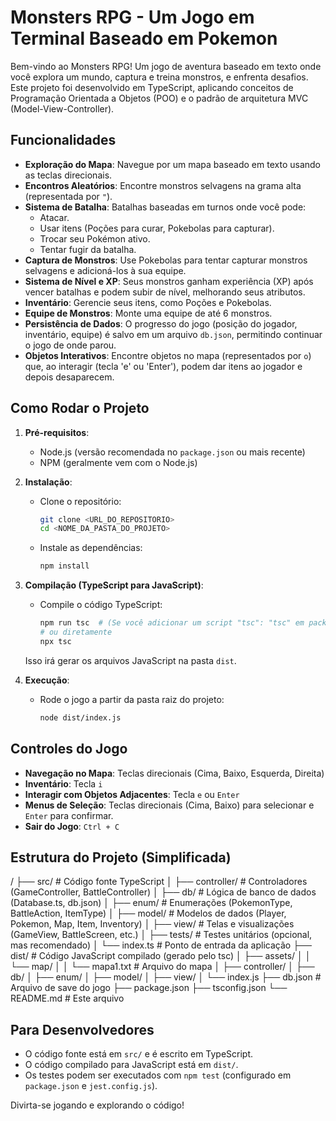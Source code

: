 # Monsters RPG - Um Jogo em Terminal Baseado em Pokemon

Bem-vindo ao Monsters RPG! Um jogo de aventura baseado em texto onde você explora um mundo, captura e treina monstros, e enfrenta desafios. Este projeto foi desenvolvido em TypeScript, aplicando conceitos de Programação Orientada a Objetos (POO) e o padrão de arquitetura MVC (Model-View-Controller).

## Funcionalidades

* **Exploração do Mapa**: Navegue por um mapa baseado em texto usando as teclas direcionais.
* **Encontros Aleatórios**: Encontre monstros selvagens na grama alta (representada por `"`).
* **Sistema de Batalha**: Batalhas baseadas em turnos onde você pode:
    * Atacar.
    * Usar itens (Poções para curar, Pokebolas para capturar).
    * Trocar seu Pokémon ativo.
    * Tentar fugir da batalha.
* **Captura de Monstros**: Use Pokebolas para tentar capturar monstros selvagens e adicioná-los à sua equipe.
* **Sistema de Nível e XP**: Seus monstros ganham experiência (XP) após vencer batalhas e podem subir de nível, melhorando seus atributos.
* **Inventário**: Gerencie seus itens, como Poções e Pokebolas.
* **Equipe de Monstros**: Monte uma equipe de até 6 monstros.
* **Persistência de Dados**: O progresso do jogo (posição do jogador, inventário, equipe) é salvo em um arquivo `db.json`, permitindo continuar o jogo de onde parou.
* **Objetos Interativos**: Encontre objetos no mapa (representados por `o`) que, ao interagir (tecla 'e' ou 'Enter'), podem dar itens ao jogador e depois desaparecem.

## Como Rodar o Projeto

1.  **Pré-requisitos**:
    * Node.js (versão recomendada no `package.json` ou mais recente)
    * NPM (geralmente vem com o Node.js)

2.  **Instalação**:
    * Clone o repositório:
        ```bash
        git clone <URL_DO_REPOSITORIO>
        cd <NOME_DA_PASTA_DO_PROJETO>
        ```
    * Instale as dependências:
        ```bash
        npm install
        ```

3.  **Compilação (TypeScript para JavaScript)**:
    * Compile o código TypeScript:
        ```bash
        npm run tsc  # (Se você adicionar um script "tsc": "tsc" em package.json)
        # ou diretamente
        npx tsc
        ```
    Isso irá gerar os arquivos JavaScript na pasta `dist`.

4.  **Execução**:
    * Rode o jogo a partir da pasta raiz do projeto:
        ```bash
        node dist/index.js
        ```

## Controles do Jogo

* **Navegação no Mapa**: Teclas direcionais (Cima, Baixo, Esquerda, Direita)
* **Inventário**: Tecla `i`
* **Interagir com Objetos Adjacentes**: Tecla `e` ou `Enter`
* **Menus de Seleção**: Teclas direcionais (Cima, Baixo) para selecionar e `Enter` para confirmar.
* **Sair do Jogo**: `Ctrl + C`

## Estrutura do Projeto (Simplificada)

/
├── src/                # Código fonte TypeScript
│   ├── controller/     # Controladores (GameController, BattleController)
│   ├── db/           # Lógica de banco de dados (Database.ts, db.json)
│   ├── enum/         # Enumerações (PokemonType, BattleAction, ItemType)
│   ├── model/        # Modelos de dados (Player, Pokemon, Map, Item, Inventory)
│   ├── view/         # Telas e visualizações (GameView, BattleScreen, etc.)
│   ├── tests/        # Testes unitários (opcional, mas recomendado)
│   └── index.ts      # Ponto de entrada da aplicação
├── dist/               # Código JavaScript compilado (gerado pelo tsc)
│   ├── assets/
│   │   └── map/
│   │       └── mapa1.txt # Arquivo do mapa
│   ├── controller/
│   ├── db/
│   ├── enum/
│   ├── model/
│   ├── view/
│   └── index.js
├── db.json             # Arquivo de save do jogo
├── package.json
├── tsconfig.json
└── README.md           # Este arquivo


## Para Desenvolvedores

* O código fonte está em `src/` e é escrito em TypeScript.
* O código compilado para JavaScript está em `dist/`.
* Os testes podem ser executados com `npm test` (configurado em `package.json` e `jest.config.js`).

Divirta-se jogando e explorando o código!
